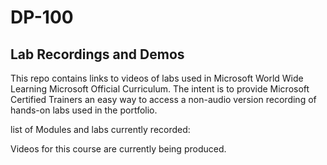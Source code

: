 # DP-100


## Lab Recordings and Demos

This repo contains links to videos of labs used in Microsoft World Wide Learning Microsoft Official Curriculum.
The intent is to provide Microsoft Certified Trainers an easy way to access a non-audio version recording of hands-on labs used in the portfolio.

list of Modules and labs currently recorded:

Videos for this course are currently being produced.

